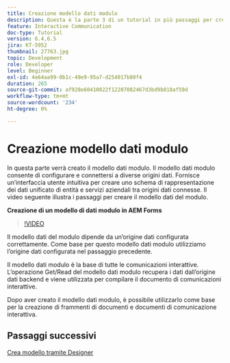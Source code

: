 ```yaml
---
title: Creazione modello dati modulo
description: Questa è la parte 3 di un tutorial in più passaggi per creare il tuo primo documento di comunicazione interattiva. In questa parte verrà creato il modello dati modulo. Il modello dati modulo consente di configurare e connettersi a diverse origini dati.Fornisce un'interfaccia utente intuitiva per creare uno schema di rappresentazione dei dati unificato di entità e servizi aziendali tra origini dati connesse.Il video seguente illustra i passaggi per creare il modello dati modulo.
feature: Interactive Communication
doc-type: Tutorial
version: 6.4,6.5
jira: KT-5952
thumbnail: 27763.jpg
topic: Development
role: Developer
level: Beginner
exl-id: 4e64aa99-0b1c-49e9-95a7-d254017b80f4
duration: 265
source-git-commit: af928e60410022f12207082467d3bd9b818af59d
workflow-type: tm+mt
source-wordcount: '234'
ht-degree: 0%

---
```


# Creazione modello dati modulo

In questa parte verrà creato il modello dati modulo. Il modello dati modulo consente di configurare e connettersi a diverse origini dati. Fornisce un’interfaccia utente intuitiva per creare uno schema di rappresentazione dei dati unificato di entità e servizi aziendali tra origini dati connesse. Il video seguente illustra i passaggi per creare il modello dati del modulo.

**Creazione di un modello di dati modulo in AEM Forms**

>[!VIDEO](https://video.tv.adobe.com/v/27763?quality=12&learn=on)

Il modello dati del modulo dipende da un’origine dati configurata correttamente. Come base per questo modello dati modulo utilizziamo l’origine dati configurata nel passaggio precedente.

Il modello dati modulo è la base di tutte le comunicazioni interattive. L’operazione Get/Read del modello dati modulo recupera i dati dall’origine dati backend e viene utilizzata per compilare il documento di comunicazioni interattive.

Dopo aver creato il modello dati modulo, è possibile utilizzarlo come base per la creazione di frammenti di documenti e documenti di comunicazione interattiva.

## Passaggi successivi

[Crea modello tramite Designer](./create-xdp-layout-using-forms-designer.md)
